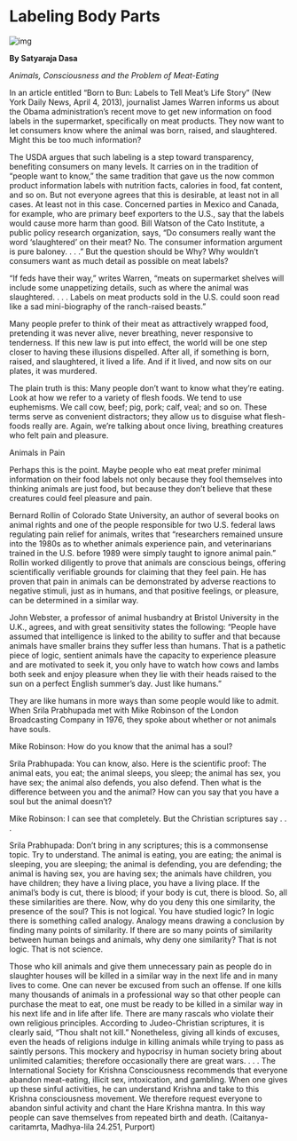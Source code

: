 # Labeling Body Parts

![img](http://www.dandavats.com/wp-content/uploads72/2015-03-12_09-58-17.jpg)

**By Satyaraja Dasa**

*Animals, Consciousness and the Problem of Meat-Eating*

In an article entitled “Born to Bun: Labels to Tell Meat’s Life Story” (New York Daily News, April 4, 2013), journalist James Warren informs us about the Obama administration’s recent move to get new information on food labels in the supermarket, specifically on meat products. They now want to let consumers know where the animal was born, raised, and slaughtered. Might this be too much information?

The USDA argues that such labeling is a step toward transparency, benefiting consumers on many levels. It carries on in the tradition of “people want to know,” the same tradition that gave us the now common product information labels with nutrition facts, calories in food, fat content, and so on. But not everyone agrees that this is desirable, at least not in all cases. At least not in this case. Concerned parties in Mexico and Canada, for example, who are primary beef exporters to the U.S., say that the labels would cause more harm than good. Bill Watson of the Cato Institute, a public policy research organization, says, “Do consumers really want the word ‘slaughtered’ on their meat? No. The consumer information argument is pure baloney. . . .” But the question should be Why? Why wouldn’t consumers want as much detail as possible on meat labels?

“If feds have their way,” writes Warren, “meats on supermarket shelves will include some unappetizing details, such as where the animal was slaughtered. . . . Labels on meat products sold in the U.S. could soon read like a sad mini-biography of the ranch-raised beasts.”

Many people prefer to think of their meat as attractively wrapped food, pretending it was never alive, never breathing, never responsive to tenderness. If this new law is put into effect, the world will be one step closer to having these illusions dispelled. After all, if something is born, raised, and slaughtered, it lived a life. And if it lived, and now sits on our plates, it was murdered.

The plain truth is this: Many people don’t want to know what they’re eating. Look at how we refer to a variety of flesh foods. We tend to use euphemisms. We call cow, beef; pig, pork; calf, veal; and so on. These terms serve as convenient distractors; they allow us to disguise what flesh-foods really are. Again, we’re talking about once living, breathing creatures who felt pain and pleasure.

Animals in Pain

Perhaps this is the point. Maybe people who eat meat prefer minimal information on their food labels not only because they fool themselves into thinking animals are just food, but because they don’t believe that these creatures could feel pleasure and pain.

Bernard Rollin of Colorado State University, an author of several books on animal rights and one of the people responsible for two U.S. federal laws regulating pain relief for animals, writes that “researchers remained unsure into the 1980s as to whether animals experience pain, and veterinarians trained in the U.S. before 1989 were simply taught to ignore animal pain.” Rollin worked diligently to prove that animals are conscious beings, offering scientifically verifiable grounds for claiming that they feel pain. He has proven that pain in animals can be demonstrated by adverse reactions to negative stimuli, just as in humans, and that positive feelings, or pleasure, can be determined in a similar way.

John Webster, a professor of animal husbandry at Bristol University in the U.K., agrees, and with great sensitivity states the following: “People have assumed that intelligence is linked to the ability to suffer and that because animals have smaller brains they suffer less than humans. That is a pathetic piece of logic, sentient animals have the capacity to experience pleasure and are motivated to seek it, you only have to watch how cows and lambs both seek and enjoy pleasure when they lie with their heads raised to the sun on a perfect English summer’s day. Just like humans.”

They are like humans in more ways than some people would like to admit. When Srila Prabhupada met with Mike Robinson of the London Broadcasting Company in 1976, they spoke about whether or not animals have souls.

Mike Robinson: How do you know that the animal has a soul?

Srila Prabhupada: You can know, also. Here is the scientific proof: The animal eats, you eat; the animal sleeps, you sleep; the animal has sex, you have sex; the animal also defends, you also defend. Then what is the difference between you and the animal? How can you say that you have a soul but the animal doesn’t?

Mike Robinson: I can see that completely. But the Christian scriptures say . . .

Srila Prabhupada: Don’t bring in any scriptures; this is a commonsense topic. Try to understand. The animal is eating, you are eating; the animal is sleeping, you are sleeping; the animal is defending, you are defending; the animal is having sex, you are having sex; the animals have children, you have children; they have a living place, you have a living place. If the animal’s body is cut, there is blood; if your body is cut, there is blood. So, all these similarities are there. Now, why do you deny this one similarity, the presence of the soul? This is not logical. You have studied logic? In logic there is something called analogy. Analogy means drawing a conclusion by finding many points of similarity. If there are so many points of similarity between human beings and animals, why deny one similarity? That is not logic. That is not science.

Those who kill animals and give them unnecessary pain as people do in slaughter houses will be killed in a similar way in the next life and in many lives to come. One can never be excused from such an offense. If one kills many thousands of animals in a professional way so that other people can purchase the meat to eat, one must be ready to be killed in a similar way in his next life and in life after life. There are many rascals who violate their own religious principles. According to Judeo-Christian scriptures, it is clearly said, “Thou shalt not kill.” Nonetheless, giving all kinds of excuses, even the heads of religions indulge in killing animals while trying to pass as saintly persons. This mockery and hypocrisy in human society bring about unlimited calamities; therefore occasionally there are great wars. . . . The International Society for Krishna Consciousness recommends that everyone abandon meat-eating, illicit sex, intoxication, and gambling. When one gives up these sinful activities, he can understand Krishna and take to this Krishna consciousness movement. We therefore request everyone to abandon sinful activity and chant the Hare Krishna mantra. In this way people can save themselves from repeated birth and death. (Caitanya-caritamrta, Madhya-lila 24.251, Purport)